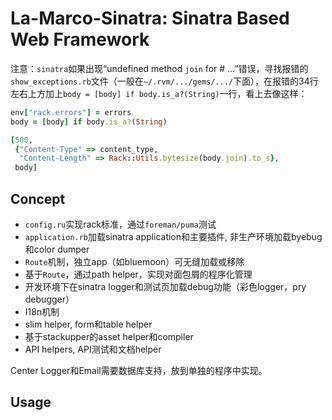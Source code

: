 # La-Marco-Sinatra: Sinatra Based Web Framework

注意：`sinatra`如果出现“undefined method `join` for #<String> ...”错误，寻找报错的`show_exceptions.rb`文件（一般在`~/.rvm/.../gems/.../`下面），在报错的34行左右上方加上`body = [body] if body.is_a?(String)`一行，看上去像这样：

```ruby
env["rack.errors"] = errors
body = [body] if body.is_a?(String)

[500,
 {"Content-Type" => content_type,
  "Content-Length" => Rack::Utils.bytesize(body.join).to_s},
 body]
```


## Concept

- `config.ru`实现rack标准，通过`foreman/puma`测试
- `application.rb`加载sinatra application和主要插件, 非生产环境加载byebug和color dumper
- `Route`机制，独立app（如bluemoon）可无缝加载或移除
- 基于`Route`，通过path helper，实现对面包屑的程序化管理
- 开发环境下在sinatra logger和测试页加载debug功能（彩色logger，pry debugger）
- I18n机制
- slim helper, form和table helper
- 基于stackupper的asset helper和compiler
- API helpers, API测试和文档helper

Center Logger和Email需要数据库支持，放到单独的程序中实现。

## Usage

